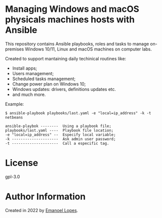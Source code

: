 # Managing Windows and macOS physicals machines hosts with Ansible

This repository contains Ansible playbooks, roles and tasks to manage on-premises Windows 10/11, Linux and macOS machines on computer labs. 

Created to support mantaining daily techinical routines like: 
- Install apps;
- Users management;
- Scheduled tasks management;
- Change power plan on Windows 10;
- Windows updates: drivers, definitions updates etc.
- and much more.

Example:

```shell
$ ansible-playbook playbooks/last.yaml -e "local=ip_address" -k -t netbeans
```
```
ansible-playbok --------  Using a playbook file;
playbooks/last.yaml ----  Playbook file location;
-e "local=ip_address" --  Especify local variable;
-k ---------------------  Ask admin user password;
-t ---------------------  Call a especific tag.
``` 

# License

gpl-3.0

# Author Information

Created in 2022 by [Emanoel Lopes](http://emanoel.pro.br).
